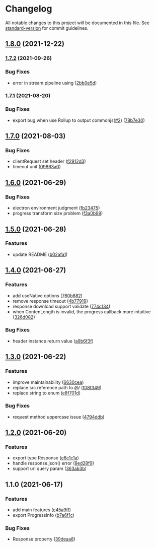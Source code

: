 # Changelog

All notable changes to this project will be documented in this file. See [standard-version](https://github.com/conventional-changelog/standard-version) for commit guidelines.

## [1.8.0](https://github.com/islizeqiang/electron-request/compare/v1.7.2...v1.8.0) (2021-12-22)

### [1.7.2](https://github.com/islizeqiang/electron-request/compare/v1.7.1...v1.7.2) (2021-09-26)

### Bug Fixes

- error in stream.pipeline using ([2bb0e5d](https://github.com/islizeqiang/electron-request/commit/2bb0e5ddb0ff9a5ccb29829033bdb392137d7a22))

### [1.7.1](https://github.com/islizeqiang/electron-request/compare/v1.7.0...v1.7.1) (2021-08-20)

### Bug Fixes

- export bug when use Rollup to output commonjs([#2](https://github.com/islizeqiang/electron-request/issues/2)) ([78b7e30](https://github.com/islizeqiang/electron-request/commit/78b7e30c6d371c3d7abba253d1497c0665dd1752))

## [1.7.0](https://github.com/islizeqiang/electron-request/compare/v1.6.0...v1.7.0) (2021-08-03)

### Bug Fixes

- clientRequest set header ([f2912d3](https://github.com/islizeqiang/electron-request/commit/f2912d37f471b5807fb1cc0a4f9b055ab132cc08))
- timeout unit ([09863a0](https://github.com/islizeqiang/electron-request/commit/09863a0278b8e051f25a24adced967ad6fb9e10b))

## [1.6.0](https://github.com/islizeqiang/electron-request/compare/v1.5.0...v1.6.0) (2021-06-29)

### Bug Fixes

- electron environment judgment ([fb23475](https://github.com/islizeqiang/electron-request/commit/fb234755b30f6ff149d3c95d69e02a303debc1ff))
- progress transform size problem ([f3a0b99](https://github.com/islizeqiang/electron-request/commit/f3a0b999301a694644ff21a08e8712b579ecd0a7))

## [1.5.0](https://github.com/islizeqiang/electron-request/compare/v1.4.0...v1.5.0) (2021-06-28)

### Features

- update README ([b02afa1](https://github.com/islizeqiang/electron-request/commit/b02afa18930ca8d16265ed5b16d7156d54a96d70))

## [1.4.0](https://github.com/islizeqiang/electron-request/compare/v1.3.0...v1.4.0) (2021-06-27)

### Features

- add useNative options ([760b882](https://github.com/islizeqiang/electron-request/commit/760b8828758a03924db6de3994ceca56943a9aaa))
- remove response timeout ([4b77919](https://github.com/islizeqiang/electron-request/commit/4b77919ce4cee5d6ed2e514bc07b77147e991a0f))
- response download support validate ([774c134](https://github.com/islizeqiang/electron-request/commit/774c134b737e8ac248322d5988e3d3d9a63c887b))
- when ContenLength is invalid, the progress callback more intuitive ([326d082](https://github.com/islizeqiang/electron-request/commit/326d082f21497ec844332152af1dca5b9b85ea32))

### Bug Fixes

- header instance return value ([a9b6f3f](https://github.com/islizeqiang/electron-request/commit/a9b6f3fc46e5a21a7c5d28da721ce7561def9605))

## [1.3.0](https://github.com/islizeqiang/electron-request/compare/v1.2.0...v1.3.0) (2021-06-22)

### Features

- improve maintainability ([6630cea](https://github.com/islizeqiang/electron-request/commit/6630cea60a2d3fb721bfd797005b7f5e13c9f620))
- replace src reference path to @/ ([f08f349](https://github.com/islizeqiang/electron-request/commit/f08f34952ab2fc5b29541419eac502c79a13e03f))
- replace string to enum ([e8f701d](https://github.com/islizeqiang/electron-request/commit/e8f701d0d05587aba17f5155f883e5b9f2fe1846))

### Bug Fixes

- request method uppercase issue ([4794ddb](https://github.com/islizeqiang/electron-request/commit/4794ddb64b08169e57b3204e666988bb0ca77e49))

## [1.2.0](https://github.com/islizeqiang/electron-request/compare/v1.1.0...v1.2.0) (2021-06-20)

### Features

- export type Response ([e6c1c1a](https://github.com/islizeqiang/electron-request/commit/e6c1c1aa40dc93eefd882cdeb563f0746d8ee1ac))
- handle response.json() error ([8ed28f9](https://github.com/islizeqiang/electron-request/commit/8ed28f90b90dc1943002231660ab31a91fdf16f3))
- support url query param ([363ab3b](https://github.com/islizeqiang/electron-request/commit/363ab3b7a0817a796576afee8403cf1d8fd13c8d))

## 1.1.0 (2021-06-17)

### Features

- add main features ([e45a9ff](https://github.com/islizeqiang/electron-request/commit/e45a9ff70288cec9022d9e90580c7fe696391442))
- export ProgressInfo ([b7a6f1c](https://github.com/islizeqiang/electron-request/commit/b7a6f1c44151ebe3dd75662ac67c32a421bb50b6))

### Bug Fixes

- Response property ([39deaa8](https://github.com/islizeqiang/electron-request/commit/39deaa8b3b2f04c0915f52d660bc7ac84bee1382))
